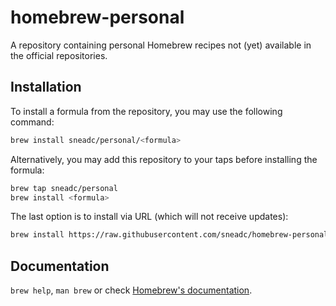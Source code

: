 # homebrew-personal

A repository containing personal Homebrew recipes not (yet) available in the official
repositories.

## Installation
To install a formula from the repository, you may use the following command:
```bash
brew install sneadc/personal/<formula>
```

Alternatively, you may add this repository to your taps before installing the
formula:

```bash
brew tap sneadc/personal
brew install <formula>
```

The last option is to install via URL (which will not receive updates):

```bash
brew install https://raw.githubusercontent.com/sneadc/homebrew-personal/master/Formula/<formula>.rb
```

## Documentation

`brew help`, `man brew` or check [Homebrew's documentation](https://docs.brew.sh).
